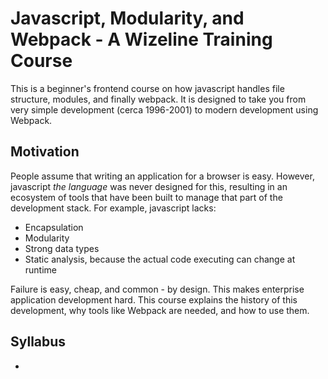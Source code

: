 # Javascript, Modularity, and Webpack - A Wizeline Training Course
This is a beginner's frontend course on how javascript handles file structure, modules, and finally webpack. It is designed to take you from very simple development (cerca 1996-2001) to modern development using Webpack.

## Motivation
People assume that writing an application for a browser is easy. However, javascript *the language* was never designed for this, resulting in an ecosystem of tools that have been built to manage that part of the development stack. For example, javascript lacks:

- Encapsulation
- Modularity
- Strong data types
- Static analysis, because the actual code executing can change at runtime

Failure is easy, cheap, and common - by design. This makes enterprise application development hard. This course explains the history of this development, why tools like Webpack are needed, and how to use them.

## Syllabus
- 
